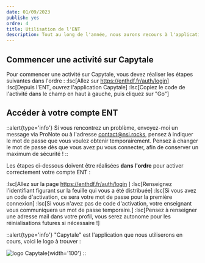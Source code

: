 ```yaml
---
date: 01/09/2023
publish: yes
ordre: 4
title: Utilisation de l'ENT
description: Tout au long de l'année, nous aurons recours à l'application Capytale, qui est accessible depuis l'ENT. Petit guide.
---
```

## Commencer une activité sur Capytale

Pour commencer une activité sur Capytale, vous devez réaliser les étapes suivantes dans l'ordre :
:lsc[Allez sur https://enthdf.fr/auth/login]
:lsc[Depuis l'ENT, ouvrez l'application Capytale]
:lsc[Copiez le code de l'activité dans le champ en haut à gauche, puis cliquez sur "Go"]

## Accéder à votre compte ENT

::alert{type='info'}
Si vous rencontrez un problème, envoyez-moi un message via ProNote ou à l'adresse contact@nsi.rocks, pensez à indiquer le mot de passe que vous voulez obtenir temporairement. Pensez à changer le mot de passe dès que vous avez pu vous connecter, afin de conserver un maximum de sécurité !
::

Les étapes ci-dessous doivent être réalisées **dans l'ordre** pour activer correctement votre compte ENT :

:lsc[Allez sur la page https://enthdf.fr/auth/login ]
:lsc[Renseignez l'identifiant figurant sur la feuille qui vous a été distribuée]
:lsc[Si vous avez un code d'activation, ce sera votre mot de passe pour la première connexion]
:lsc[Si vous n'avez pas de code d'activation, votre enseignant vous communiquera un mot de passe temporaire.]
:lsc[Pensez à renseigner une adresse mail dans votre profil, vous serez autonome pour les réinialisations futures si nécessaire !]

::alert{type='info'}
"Capytale" est l'application que nous utiliserons en cours, voici le logo à trouver :

![logo Capytale](https://capytale2.ac-paris.fr/logo.svg){width='100'}
::
